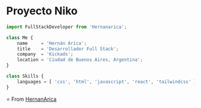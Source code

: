 # Proyecto Niko

```js
import FullStackDeveloper from 'Hernanarica';

class Me {
	name     = 'Hernán Arica';
	title    = 'Desarrollador Full Stack';
	company  = 'Kickads';
	location = 'Ciudad de Buenos Aires, Argentina';
}

class Skills {
	languages = [ 'css', 'html', 'javascript', 'react', 'tailwindcss' ];
}
```

⭐️ From [HernanArica](https://github.com/Hernanarica)
